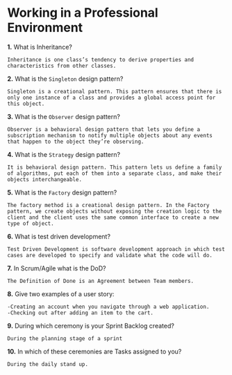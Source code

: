 # Working in a Professional Environment

**1.** What is Inheritance?
<!-- enter you answer in the space below -->
```
Inheritance is one class’s tendency to derive properties and characteristics from other classes.
```
**2.** What is the `Singleton` design pattern?
<!-- enter you answer in the space below -->
```
Singleton is a creational pattern. This pattern ensures that there is only one instance of a class and provides a global access point for this object.
```
**3.** What is the `Observer` design pattern?
<!-- enter you answer in the space below -->
```
Observer is a behavioral design pattern that lets you define a subscription mechanism to notify multiple objects about any events that happen to the object they’re observing.
```
**4.** What is the `Strategy` design pattern?
<!-- enter you answer in the space below -->
```
It is behavioral design pattern. This pattern lets us define a family of algorithms, put each of them into a separate class, and make their objects interchangeable.
```
**5.** What is the `Factory` design pattern?
<!-- enter you answer in the space below -->
```
The factory method is a creational design pattern. In the Factory pattern, we create objects without exposing the creation logic to the client and the client uses the same common interface to create a new type of object. 
```
**6.** What is test driven development?
<!-- enter you answer in the space below -->
```
Test Driven Development is software development approach in which test cases are developed to specify and validate what the code will do.
```
**7.** In Scrum/Agile what is the DoD?
<!-- enter you answer in the space below -->
```
The Definition of Done is an Agreement between Team members.
```
**8.** Give two examples of a user story:
<!-- enter you answer in the space below -->
```
-Creating an account when you navigate through a web application. 
-Checking out after adding an item to the cart.
```
**9.** During which ceremony is your Sprint Backlog created?
<!-- enter you answer in the space below -->
```
During the planning stage of a sprint
```
**10.** In which of these ceremonies are Tasks assigned to you?
<!-- enter you answer in the space below -->
```
During the daily stand up.
```